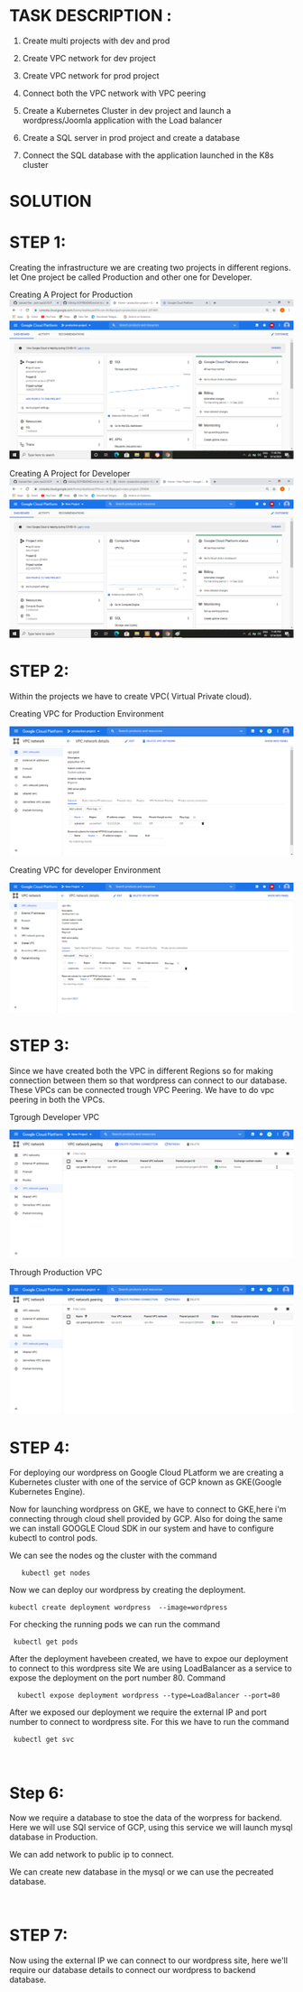 # TASK DESCRIPTION :

1. Create multi projects with dev and prod

2. Create VPC network for dev project

3. Create VPC network for prod project

4. Connect both the VPC network with VPC peering

5. Create a Kubernetes Cluster in dev project and launch a wordpress/Joomla application with the Load balancer

6. Create a SQL server in prod project and create a database

7. Connect the SQL database with the application launched in the K8s cluster


# SOLUTION


# STEP 1:

Creating the infrastructure  we are creating two projects in different regions.
let One project be called Production and other one for Developer.

Creating A Project for Production 
 <img src="prodpro.png">



Creating A Project for Developer
 <img src="devpro.png">


# STEP 2:

Within the projects we have to create VPC( Virtual Private cloud).

Creating VPC for Production Environment

 <img src="vpcprod.png">
 
 
 
 Creating VPC for developer Environment
  
  <img src="devvpc.png">
  
  

# STEP 3:

Since we have created both the VPC in different Regions so for making connection between them so that 
wordpress can connect to our database. These VPCs can be connected trough VPC Peering.
We have to do vpc peering in both the VPCs.

Tgrough Developer VPC

 <img src="peerdev.png">
  
 
Through Production VPC

 <img src="peerprod.png">


# STEP 4:

For deploying our wordpress on Google Cloud PLatform we are creating a Kubernetes cluster with one of the
service of GCP known as GKE(Google Kubernetes Engine).

Now for launching wordpress on GKE, we have to connect to GKE,here i'm connecting through cloud shell provided by GCP.
Also for doing the same we can install GOOGLE Cloud SDK in our system and have to configure kubectl to control pods.

We can see the nodes og the cluster with the command

       kubectl get nodes

Now we can deploy our wordpress by creating the deployment.
  
    kubectl create deployment wordpress  --image=wordpress

For checking the running pods we can run the command

     kubectl get pods

After the deployment havebeen created, we have to expoe our deployment to connect to this wordpress site
We are using LoadBalancer as a service to expose the deployment on the port number 80.
Command

      kubectl expose deployment wordpress --type=LoadBalancer --port=80

After we exposed our deployment we require the external IP and port number to connect to wordpress site.
For this we have to run the command 

     kubectl get svc
     
     
  <img src="  ">    
     
 # Step 6:
 Now we require a database to stoe the data of the worpress for backend. Here we will use SQl service of 
 GCP, using this service we will launch mysql database in Production.
 
 We can add network to public ip to connect.
  <img src="  ">
  
  
 We can create new database in the mysql or we can use the pecreated database.
 
  <img src="  ">
  
  
 # STEP 7:
 Now using the external IP we can connect to our wordpress site, here we'll require our database details to connect our 
 wordpress to backend database.
 
 
 <img src="  ">
 
     
     
     
     
     
     
     
     
     
     
     
     
     
     
     
     
     
     
     
     
     
